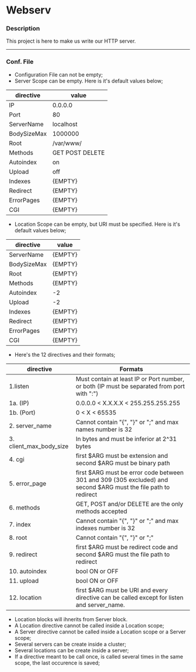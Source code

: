 # Webserv

### Description
This project is here to make us write our HTTP server.

***
### Conf. File
- Configuration File can not be empty;
- Server Scope can be empty. Here is it's default values below;

| directive  | value |
| ---------- | ------ |
| IP         | 0.0.0.0 |
| Port       | 80 |
| ServerName | localhost |
| BodySizeMax| 1000000 |
| Root       | /var/www/ |
| Methods    | GET POST DELETE | 
| Autoindex  | on |
| Upload     | off |
| Indexes    | {EMPTY} |
| Redirect   | {EMPTY} |
| ErrorPages | {EMPTY} |
| CGI        | {EMPTY} |

- Location Scope can be empty, but URI must be specified. Here is it's default values below;

| directive  | value |
| ---------- | ------ |
| ServerName | {EMPTY} |
| BodySizeMax| {EMPTY} |
| Root       | {EMPTY} |
| Methods    | {EMPTY} |
| Autoindex  | -2 |
| Upload     | -2 |
| Indexes    | {EMPTY} |
| Redirect   | {EMPTY} |
| ErrorPages | {EMPTY} |
| CGI        | {EMPTY} |

- Here's the 12 directives and their formats;

| directive               | Formats |
| ----------              | ------ |
| 1.listen                | Must contain at least IP or Port number, or both (IP must be separated from port with ":") |
| 1a. (IP)                | 0.0.0.0 < X.X.X.X < 255.255.255.255 |
| 1b. (Port)              | 0 < X < 65535 |
| 2. server_name          | Cannot contain "{", "}" or ";" and max names number is 32 |
| 3. client_max_body_size | In bytes and must be inferior at 2^31 bytes |
| 4. cgi                  | first $ARG must be extension and second $ARG must be binary path |
| 5. error_page           | first $ARG must be error code between 301 and 309 (305 excluded) and second $ARG must the file path to redirect |
| 6. methods              | GET, POST and/or DELETE are the only methods accepted |
| 7. index                | Cannot contain "{", "}" or ";" and max indexes number is 32 |
| 8. root                 | Cannot contain "{", "}" or ";" |
| 9. redirect             | first $ARG must be redirect code and second $ARG must the file path to redirect |
| 10. autoindex           | bool ON or OFF |
| 11. upload              | bool ON or OFF |
| 12. location            | first $ARG must be URI and every directive can be called except for listen and server_name. |

- Location blocks will ihnerits from Server block.
- A Location directive cannot be called inside a Location scope;
- A Server directive cannot be called inside a Location scope or a Server scope;
- Several servers can be create inside a cluster;
- Several locations can be create inside a server;
- If a directive meant to be call once, is called several times in the same scope, the last occurence is saved;